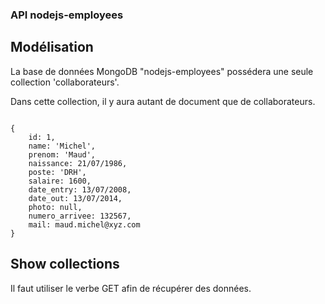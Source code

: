 ### API nodejs-employees

## Modélisation

La base de données MongoDB "nodejs-employees" possédera une seule collection 'collaborateurs'.

Dans cette collection, il y aura autant de document que de collaborateurs.

<code>
{
	id: 1,
	name: 'Michel',
	prenom: 'Maud',
	naissance: 21/07/1986,
	poste: 'DRH',
	salaire: 1600,
	date_entry: 13/07/2008,
	date_out: 13/07/2014,
	photo: null,
	numero_arrivee: 132567,
	mail: maud.michel@xyz.com
}
</code>

## Show collections

Il faut utiliser le verbe GET afin de récupérer des données.

